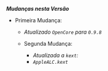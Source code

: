 _**Mudanças nesta Versão**_

- Primeira Mudança:
  - _Atualizado `OpenCore` para `0.9.8`_
                        
  - Segunda Mudança:  
    - _Atualizada a `kext`:_              
    - _`AppleALC.kext`_